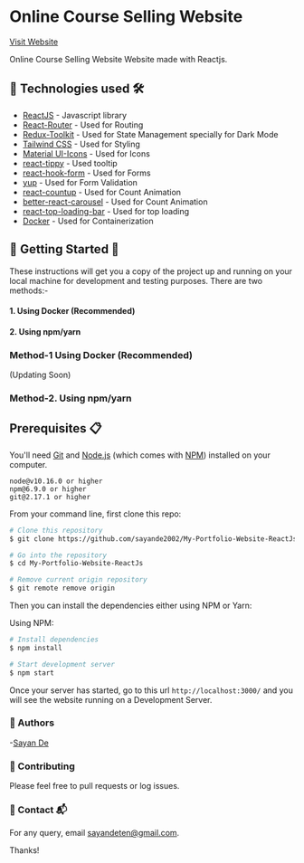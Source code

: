 # Online Course Selling Website

[Visit Website](https://goava.vercel.app)

Online Course Selling Website Website made with Reactjs.

## 📌 Technologies used 🛠️

- [ReactJS](https://reactjs.org) - Javascript library
- [React-Router](https://www.npmjs.com/package/react-router) - Used for Routing
- [Redux-Toolkit](https://redux-toolkit.js.org/) - Used for State Management specially for Dark Mode
- [Tailwind CSS](https://tailwindcss.com/) - Used for Styling
- [Material UI-Icons](https://react-icons.github.io/react-icons/) - Used for Icons
- [react-tippy](https://www.npmjs.com/package/react-tippy) - Used tooltip
- [react-hook-form](https://www.npmjs.com/package/react-hook-form) - Used for Forms
- [yup](https://www.npmjs.com/package/yup) - Used for Form Validation
- [react-countup](https://www.npmjs.com/package/react-countup) - Used for Count Animation
- [better-react-carousel](https://www.npmjs.com/package/better-react-carousel) - Used for Count Animation
- [react-top-loading-bar](https://www.npmjs.com/package/react-top-loading-bar) - Used for top loading
- [Docker](https://www.docker.com/) - Used for Containerization

## 📌 Getting Started 🚀

These instructions will get you a copy of the project up and running on your local machine for development and testing purposes.
There are two methods:-

#### 1. Using Docker (Recommended)

#### 2. Using npm/yarn

### Method-1 Using Docker (Recommended)

(Updating Soon)

### Method-2. Using npm/yarn

## Prerequisites 📋

You'll need [Git](https://git-scm.com) and [Node.js](https://nodejs.org/en/download/) (which comes with [NPM](http://npmjs.com)) installed on your computer.

```
node@v10.16.0 or higher
npm@6.9.0 or higher
git@2.17.1 or higher
```

From your command line, first clone this repo:

```bash
# Clone this repository
$ git clone https://github.com/sayande2002/My-Portfolio-Website-ReactJs.git

# Go into the repository
$ cd My-Portfolio-Website-ReactJs

# Remove current origin repository
$ git remote remove origin
```

Then you can install the dependencies either using NPM or Yarn:

Using NPM:

```bash
# Install dependencies
$ npm install

# Start development server
$ npm start
```

Once your server has started, go to this url `http://localhost:3000/` and you will see the website running on a Development Server.

### 📌 Authors

-[Sayan De](https://github.com/sayande2002)

### 📌 Contributing

Please feel free to pull requests or log issues.

### 📌 Contact 📬

For any query, email sayandeten@gmail.com.

Thanks!
